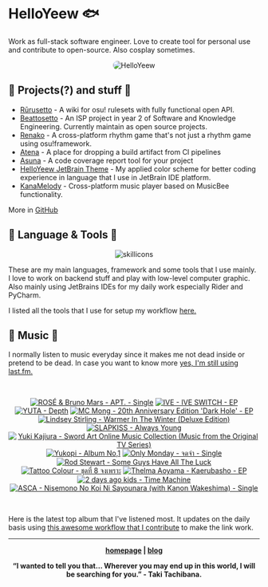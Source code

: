 # HelloYeew 🐟

Work as full-stack software engineer. Love to create tool for personal use and contribute to open-source. Also cosplay sometimes.

<p align=center>
    <img src=https://helloyeew.dev/home.webp style="border-radius: 8px" alt="HelloYeew" />
</p>


## 📄 Projects(?) and stuff 📄

- [Rūrusetto](https://rulesets.info/) - A wiki for osu! rulesets with fully functional open API.
- [Beattosetto](https://beatsets.info/) - An ISP project in year 2 of Software and Knowledge Engineering. Currently maintain as open source projects.
- [Renako](https://github.com/HelloYeew/renako) - A cross-platform rhythm game that's not just a rhythm game using osu!framework.
- [Atena](https://github.com/HelloYeew/atena) - A place for dropping a build artifact from CI pipelines
- [Asuna](https://github.com/HelloYeew/asuna) - A code coverage report tool for your project
- [HelloYeew JetBrain Theme](https://plugins.jetbrains.com/plugin/22883-helloyeew-theme) - My applied color scheme for better coding experience in language that I use in JetBrain IDE platform.
- [KanaMelody](https://github.com/HelloYeew/kana-melody) - Cross-platform music player based on MusicBee functionality.

More in [GitHub](https://github.com/HelloYeew?tab=repositories)

## 📇 Language & Tools 📇

<p align=center>
<img src=https://skillicons.dev/icons?i=python,django,cs,dotnet,java,js,ts,html,css,tailwind,prisma,nestjs,express,astro,svelte,php,docker,pycharm,rider,webstorm,idea,vscode,figma alt="skillicons" />
</p>

These are my main languages, framework and some tools that I use mainly. I love to work on backend stuff and play with low-level computer graphic. Also mainly using JetBrains IDEs for my daily work especially Rider and PyCharm.

I listed all the tools that I use for setup my workflow <a href="https://github.com/HelloYeew/workflow-setup">here.</a>

## 🎵 Music 🎵

I normally listen to music everyday since it makes me not dead inside or pretend to be dead. In case you want to know more <a href="https://www.last.fm/user/HelloYeew">yes, I'm still using last.fm.
  
<br>

<!-- lastfm -->
<p align="center"><a href="https://www.last.fm/music/ROS%C3%89+&+Bruno+Mars/APT.+-+Single"><img src="https://lastfm.freetls.fastly.net/i/u/64s/92b29a3a5afa916d731ff0a5dd9cd6dd.png" title="ROSÉ & Bruno Mars - APT. - Single"></a> <a href="https://www.last.fm/music/IVE/IVE+SWITCH+-+EP"><img src="https://lastfm.freetls.fastly.net/i/u/64s/b31abcd673f9fd3fb910d175e4a3b732.jpg" title="IVE - IVE SWITCH - EP"></a> <a href="https://www.last.fm/music/YUTA/Depth"><img src="https://lastfm.freetls.fastly.net/i/u/64s/845c6ec136a482d444db350ede693bd5.jpg" title="YUTA - Depth"></a> <a href="https://www.last.fm/music/MC+Mong/20th+Anniversary+Edition+%27Dark+Hole%27+-+EP"><img src="https://lastfm.freetls.fastly.net/i/u/64s/4b1fbf5fec19cb24b5950199b2fc9f99.jpg" title="MC Mong - 20th Anniversary Edition 'Dark Hole' - EP"></a> <a href="https://www.last.fm/music/Lindsey+Stirling/Warmer+In+The+Winter+(Deluxe+Edition)"><img src="https://lastfm.freetls.fastly.net/i/u/64s/26dad4b17fd36ec94b6bb154eec17e8f.jpg" title="Lindsey Stirling - Warmer In The Winter (Deluxe Edition)"></a> <a href="https://www.last.fm/music/SLAPKISS/Always+Young"><img src="https://lastfm.freetls.fastly.net/i/u/64s/bb49a5aeb01a3e75ea6ff57d2fce2446.jpg" title="SLAPKISS - Always Young"></a> <a href="https://www.last.fm/music/Yuki+Kajiura/Sword+Art+Online+Music+Collection+(Music+from+the+Original+TV+Series)"><img src="https://lastfm.freetls.fastly.net/i/u/64s/7f0460ce1f34ce6576b7e482ed2ce00b.jpg" title="Yuki Kajiura - Sword Art Online Music Collection (Music from the Original TV Series)"></a> <a href="https://www.last.fm/music/Yukopi/Album+No,1"><img src="https://lastfm.freetls.fastly.net/i/u/64s/1aff34fdc9f7a35207650fa435aea05b.gif" title="Yukopi - Album No,1"></a> <a href="https://www.last.fm/music/Only+Monday/%E0%B8%88%E0%B8%94%E0%B8%88%E0%B8%B3+-+Single"><img src="https://lastfm.freetls.fastly.net/i/u/64s/571a8b708175a7c64b7789402f2b5290.jpg" title="Only Monday - จดจำ - Single"></a> <a href="https://www.last.fm/music/Rod+Stewart/Some+Guys+Have+All+The+Luck"><img src="https://lastfm.freetls.fastly.net/i/u/64s/4187fa85b2304c658379fa31397eef57.jpg" title="Rod Stewart - Some Guys Have All The Luck"></a> <a href="https://www.last.fm/music/Tattoo+Colour/%E0%B8%8A%E0%B8%B8%E0%B8%94%E0%B8%97%E0%B8%B5%E0%B9%88+8+%E0%B8%88%E0%B8%87%E0%B9%80%E0%B8%9E%E0%B8%A3%E0%B8%B2%E0%B8%B0"><img src="https://lastfm.freetls.fastly.net/i/u/64s/5c7eff9e7ab59d76433adaeaacc399d3.jpg" title="Tattoo Colour - ชุดที่ 8 จงเพราะ"></a> <a href="https://www.last.fm/music/Thelma+Aoyama/Kaerubasho+-+EP"><img src="https://lastfm.freetls.fastly.net/i/u/64s/a9485d0396df3a69f0283ac8f91f7efb.jpg" title="Thelma Aoyama - Kaerubasho - EP"></a> <a href="https://www.last.fm/music/2+days+ago+kids/Time+Machine"><img src="https://lastfm.freetls.fastly.net/i/u/64s/338d54da9be44b449eb6084310fdd2d3.jpg" title="2 days ago kids - Time Machine"></a> <a href="https://www.last.fm/music/ASCA/Nisemono+No+Koi+Ni+Sayounara+(with+Kanon+Wakeshima)+-+Single"><img src="https://lastfm.freetls.fastly.net/i/u/64s/0e16ccd2047e7b4c8fd7b0653e165bb3.png" title="ASCA - Nisemono No Koi Ni Sayounara (with Kanon Wakeshima) - Single"></a> </p>

<br>

Here is the latest top album that I've listened most. It updates on the daily basis using <a href="https://github.com/melipass/lastfm-to-markdown/">this awesome workflow that I contribute</a> to make the link work.

---

<p align="center"><b><a href="https://helloyeew.dev">homepage</a> | <b><a href="https://helloyeew.dev/blog">blog</a></p>

<p align="center">“I wanted to tell you that… Wherever you may end up in this world, I will be searching for you.” - Taki Tachibana.</p>

